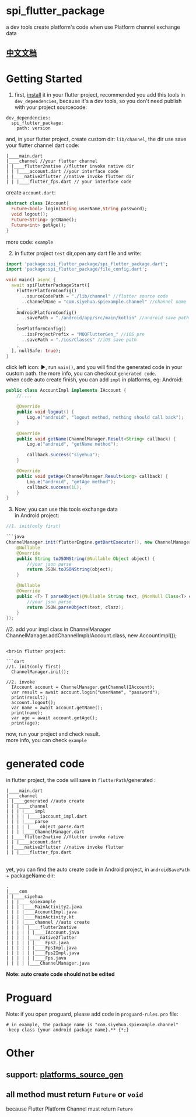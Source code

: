 # spi_flutter_package

a dev tools create platform's code when use Platform channel exchange data<br>

## [中文文档](https://github.com/siyehua/spi_flutter_package/blob/master/README_CN.md)

# Getting Started

1. first, [install](https://pub.dev/packages/spi_flutter_package/install) it in your flutter project,
recommended you add this tools in `dev_dependencies`, because it's a dev tools, so you don't need publish
with your project sourcecode:

```
dev_dependencies:
  spi_flutter_package:
    path: version
```

and, in your flutter project, create custom dir: `lib/channel`, the dir use save your flutter channel dart code:

```
|____main.dart
|____channel //your flutter channel
| |____flutter2native //flutter invoke native dir
| | |____account.dart //your interface code
| |____native2flutter //native invoke flutter dir
| | |____flutter_fps.dart // your interface code
```

create `account.dart`:

```dart
abstract class IAccount{
  Future<bool> login(String userName,String password);
  void logout();
  Future<String> getName();
  Future<int> getAge();
}
```

more code: `example`

2. in flutter project `test` dir,open any dart file and write:

```dart
import 'package:spi_flutter_package/spi_flutter_package.dart';
import 'package:spi_flutter_package/file_config.dart';

void main() async {
  await spiFlutterPackageStart([
    FlutterPlatformConfig()
      ..sourceCodePath = "./lib/channel" //flutter source code
      ..channelName = "com.siyehua.spiexample.channel" //channel name
    ,
    AndroidPlatformConfig()
      ..savePath = "./android/app/src/main/kotlin" //android save path
    ,
    IosPlatformConfig()
      ..iosProjectPrefix = "MQQFlutterGen_" //iOS pre
      ..savePath = "./ios/Classes" //iOS save path
    ,
  ], nullSafe: true);
}
```

click left icon: ▶️, run `main()`, and you will find the generated code in your custom path. the more
info, you can checkout `generated code`.
<br>when code auto create finish, you can add `impl` in platforms, eg: Android:

```java
public class AccountImpl implements IAccount {
    //....

    @Override
    public void logout() {
        Log.e("android", "logout method, nothing should call back");
    }

    @Override
    public void getName(ChannelManager.Result<String> callback) {
        Log.e("android", "getName method");

        callback.success("siyehua");
    }

    @Override
    public void getAge(ChannelManager.Result<Long> callback) {
        Log.e("android", "getAge method");
        callback.success(1L);
    }
}
```

3. Now, you can use this tools exchange data
<br>in Android project:

```java
//1. init(only first)

```java
ChannelManager.init(flutterEngine.getDartExecutor(), new ChannelManager.JsonParse() {
    @Nullable
    @Override
    public String toJSONString(@Nullable Object object) {
        //your json parse
        return JSON.toJSONString(object);
    }

    @Nullable
    @Override
    public <T> T parseObject(@Nullable String text, @NonNull Class<T> clazz) {
        //your json parse
        return JSON.parseObject(text, clazz);
    }
});
```

//2. add your impl class in  ChannelManager
ChannelManager.addChannelImpl(IAccount.class, new AccountImpl());
```

<br>in flutter project:

```dart
//1. init(only first)
  ChannelManager.init();

//2. invoke
  IAccount account = ChannelManager.getChannel(IAccount);
  var result = await account.login("userName", "password");
  print(result);
  account.logout();
  var name = await account.getName();
  print(name);
  var age = await account.getAge();
  print(age);
```

now, run your project and check result.<br>
more info, you can check `example`

# generated code

in flutter project, the code will save in `flutterPath`/generated :

```
|____main.dart
|____channel
| |____generated //auto create
| | |____channel
| | | |____impl
| | | | |____iaccount_impl.dart
| | | |____parse
| | | | |____object_parse.dart
| | | |____ChannelManager.dart
| |____flutter2native //flutter invoke native
| | |____account.dart
| |____native2flutter //native invoke flutter
| | |____flutter_fps.dart
```


<br>yet, you can find the auto create code  in Android project, in `androidSavePath` + packageName dir:

```
.
|____com
| |____siyehua
| | |____spiexample
| | | |____MainActivity2.java
| | | |____AccountImpl.java
| | | |____MainActivity.kt
| | | |____channel //auto create
| | | | |____flutter2native
| | | | | |____IAccount.java
| | | | |____native2flutter
| | | | | |____Fps2.java
| | | | | |____FpsImpl.java
| | | | | |____Fps2Impl.java
| | | | | |____Fps.java
| | | | |____ChannelManager.java

```

**Note: auto create code should not be edited**

# Proguard
Note: if you open proguard, please add code in `proguard-rules.pro` file:

```
# in example, the package name is "com.siyehua.spiexample.channel"
-keep class {your android package name}.** {*;}
```

# Other
## support: [platforms_source_gen](https://pub.dev/packages/platforms_source_gen)
## all method must return  `Future` or `void`
because Flutter Platform Channel must return `Future`